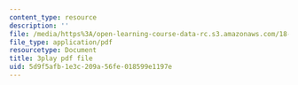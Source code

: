 ```yaml
---
content_type: resource
description: ''
file: /media/https%3A/open-learning-course-data-rc.s3.amazonaws.com/18-01sc-single-variable-calculus-fall-2010/5d9f5afb1e3c209a56fe018599e1197e_TpWQlKHPyJ4.pdf
file_type: application/pdf
resourcetype: Document
title: 3play pdf file
uid: 5d9f5afb-1e3c-209a-56fe-018599e1197e
---
```

